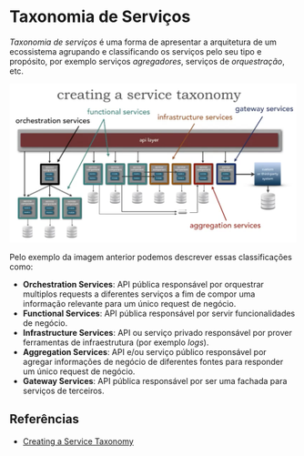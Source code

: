 # Taxonomia de Serviços
_Taxonomia de serviços_ é uma forma de apresentar a arquitetura de um ecossistema agrupando e classificando os serviços
pelo seu tipo e propósito, por exemplo serviços _agregadores_, serviços de _orquestração_, etc.

![exemplo](./taxonomia-exemplo.png)

Pelo exemplo da imagem anterior podemos descrever essas classificações como:

* **Orchestration Services**: API pública responsável por orquestrar multiplos requests a diferentes serviços a fim de compor uma informação relevante para um único request de negócio.
* **Functional Services**: API pública responsável por servir funcionalidades de negócio.
* **Infrastructure Services**: API ou serviço privado responsável por prover ferramentas de infraestrutura (por exemplo _logs_).
* **Aggregation Services**: API e/ou serviço público responsável por agregar informações de negócio de diferentes fontes para responder um único request de negócio.
* **Gateway Services**: API pública responsável por ser uma fachada para serviços de terceiros.

## Referências
* [Creating a Service Taxonomy](https://www.developertoarchitect.com/lessons/lesson33.html)
